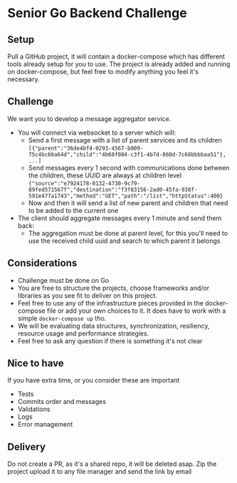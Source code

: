 # Senior Go Backend Challenge

## Setup

Pull a GitHub project, it will contain a docker-compose which has different tools already setup for you to use.
The project is already added and running on docker-compose, but feel free to modify anything you feel it's necessary. 

## Challenge

We want you to develop a message aggregator service.

- You will connect via websocket to a server which will:
  - Send a first message with a list of parent services and its children
  ```[{"parent":"36de4bf4-0293-4567-b009-75c4bc66a64d","child":"4b68f084-c3f1-4b7d-860d-7c68bbbbaa51"}, ...]```
  - Send messages every 1 second with communications done between the children, these UUID are always at children level
  ```{"source":"e7924178-0132-4730-9c79-89fed571567f","destination":"f3f83156-2ad0-45fa-938f-591e477a1743","method":"GET","path":"/list","httpStatus":400}```
  - Now and then it will send a list of new parent and children that need to be added to the current one
- The client should aggregate messages every 1 minute and send them back:
  - The aggregation must be done at parent level, for this you'll need to use the received child uuid and search to which parent it belongs

## Considerations

- Challenge must be done on Go
- You are free to structure the projects, choose frameworks and/or libraries as you see fit to deliver on this project. 
- Feel free to use any of the infrastructure pieces provided in the docker-compose file or add your own choices to it. It does have to work with a simple `docker-compose up` tho.
- We will be evaluating data structures, synchronization, resiliency, resource usage and performance strategies.
- Feel free to ask any question if there is something it's not clear

## Nice to have

If you have extra time, or you consider these are important

- Tests
- Commits order and messages
- Validations
- Logs
- Error management

## Delivery

Do not create a PR, as it's a shared repo, it will be deleted asap.
Zip the project upload it to any file manager and send the link by email